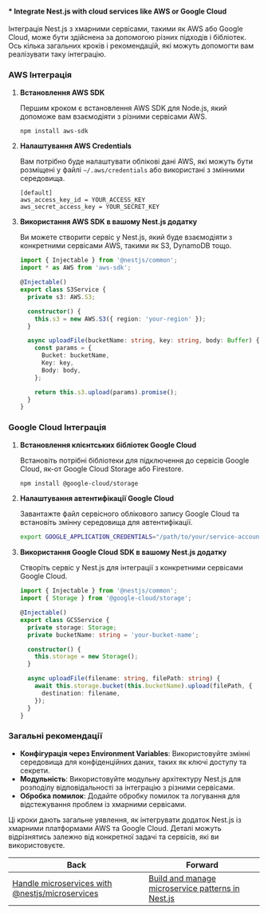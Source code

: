 #### * Integrate Nest.js with cloud services like AWS or Google Cloud

Інтеграція Nest.js з хмарними сервісами, такими як AWS або Google Cloud, може бути здійснена за допомогою різних підходів і бібліотек. Ось кілька загальних кроків і рекомендацій, які можуть допомогти вам реалізувати таку інтеграцію.

### AWS Інтеграція

1. **Встановлення AWS SDK**

   Першим кроком є встановлення AWS SDK для Node.js, який допоможе вам взаємодіяти з різними сервісами AWS.

   ```bash
   npm install aws-sdk
   ```

2. **Налаштування AWS Credentials**

   Вам потрібно буде налаштувати облікові дані AWS, які можуть бути розміщені у файлі `~/.aws/credentials` або використані з змінними середовища.

   ```plaintext
   [default]
   aws_access_key_id = YOUR_ACCESS_KEY
   aws_secret_access_key = YOUR_SECRET_KEY
   ```

3. **Використання AWS SDK в вашому Nest.js додатку**

   Ви можете створити сервіс у Nest.js, який буде взаємодіяти з конкретними сервісами AWS, такими як S3, DynamoDB тощо.

   ```typescript
   import { Injectable } from '@nestjs/common';
   import * as AWS from 'aws-sdk';

   @Injectable()
   export class S3Service {
     private s3: AWS.S3;

     constructor() {
       this.s3 = new AWS.S3({ region: 'your-region' });
     }

     async uploadFile(bucketName: string, key: string, body: Buffer) {
       const params = {
         Bucket: bucketName,
         Key: key,
         Body: body,
       };

       return this.s3.upload(params).promise();
     }
   }
   ```

### Google Cloud Інтеграція

1. **Встановлення клієнтських бібліотек Google Cloud**

   Встановіть потрібні бібліотеки для підключення до сервісів Google Cloud, як-от Google Cloud Storage або Firestore.

   ```bash
   npm install @google-cloud/storage
   ```

2. **Налаштування автентифікації Google Cloud**

   Завантажте файл сервісного облікового запису Google Cloud та встановіть змінну середовища для автентифікації.

   ```bash
   export GOOGLE_APPLICATION_CREDENTIALS="/path/to/your/service-account-file.json"
   ```

3. **Використання Google Cloud SDK в вашому Nest.js додатку**

   Створіть сервіс у Nest.js для інтеграції з конкретними сервісами Google Cloud.

   ```typescript
   import { Injectable } from '@nestjs/common';
   import { Storage } from '@google-cloud/storage';

   @Injectable()
   export class GCSService {
     private storage: Storage;
     private bucketName: string = 'your-bucket-name';

     constructor() {
       this.storage = new Storage();
     }

     async uploadFile(filename: string, filePath: string) {
       await this.storage.bucket(this.bucketName).upload(filePath, {
         destination: filename,
       });
     }
   }
   ```

### Загальні рекомендації

- **Конфігурація через Environment Variables**: Використовуйте змінні середовища для конфіденційних даних, таких як ключі доступу та секрети.
- **Модульність**: Використовуйте модульну архітектуру Nest.js для розподілу відповідальності за інтеграцію з різними сервісами.
- **Обробка помилок**: Додайте обробку помилок та логування для відстежування проблем із хмарними сервісами.

Ці кроки дають загальне уявлення, як інтегрувати додаток Nest.js із хмарними платформами AWS та Google Cloud. Деталі можуть відрізнятись залежно від конкретної задачі та сервісів, які ви використовуєте.

| Back | Forward |
|---|---|
| [Handle microservices with @nestjs/microservices](/ua/senior/nestjs/handle-microservices-with-nestjs-microservices.md)  | [Build and manage microservice patterns in Nest.js](/ua/senior/nestjs/build-and-manage-microservice-patterns-in-nestjs.md) |